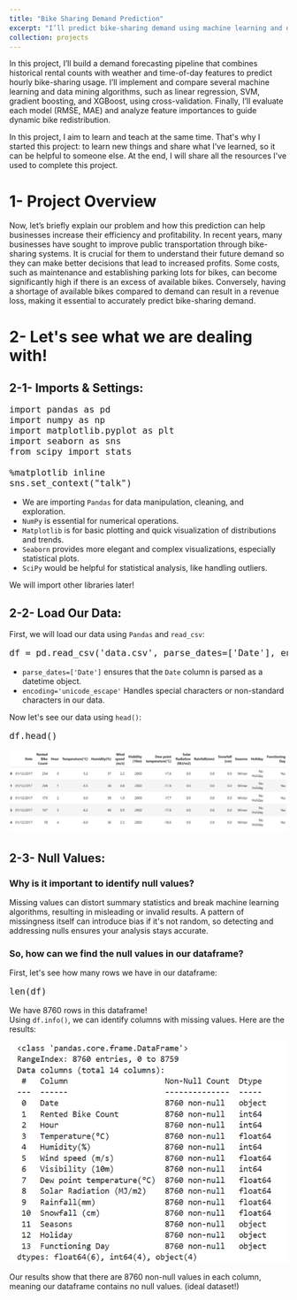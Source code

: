 ```yaml
---
title: "Bike Sharing Demand Prediction"
excerpt: "I’ll predict bike-sharing demand using machine learning and data mining.<br/><img src='/images/Bike_Sharing_1.png'>"
collection: projects
---
```


In this project, I’ll build a demand forecasting pipeline that combines historical rental counts with weather and time-of-day features to predict hourly bike-sharing usage. I’ll implement and compare several machine learning and data mining algorithms, such as linear regression, SVM, gradient boosting, and XGBoost, using cross-validation. Finally, I’ll evaluate each model (RMSE, MAE) and analyze feature importances to guide dynamic bike redistribution.

In this project, I aim to learn and teach at the same time. That's why I started this project: to learn new things and share what I've learned, so it can be helpful to someone else. At the end, I will share all the resources I've used to complete this project.

# 1- Project Overview

Now, let’s briefly explain our problem and how this prediction can help businesses increase their efficiency and profitability. In recent years, many businesses have sought to improve public transportation through bike-sharing systems. It is crucial for them to understand their future demand so they can make better decisions that lead to increased profits. Some costs, such as maintenance and establishing parking lots for bikes, can become significantly high if there is an excess of available bikes. Conversely, having a shortage of available bikes compared to demand can result in a revenue loss, making it essential to accurately predict bike-sharing demand.


# 2- Let's see what we are dealing with!

## 2-1- Imports & Settings: 

<pre style="font-size: 16px;">
import pandas as pd
import numpy as np
import matplotlib.pyplot as plt
import seaborn as sns
from scipy import stats

%matplotlib inline
sns.set_context("talk")
</pre>

* We are importing `Pandas` for data manipulation, cleaning, and exploration.
* `NumPy` is essential for numerical operations.
* `Matplotlib` is for basic plotting and quick visualization of distributions and trends.
* `Seaborn` provides more elegant and complex visualizations, especially statistical plots.
* `SciPy` would be helpful for statistical analysis, like handling outliers.

We will import other libraries later! 

## 2-2- Load Our Data: 

First, we will load our data using `Pandas` and `read_csv`: 
<pre style="font-size: 16px;">
df = pd.read_csv('data.csv', parse_dates=['Date'], encoding='unicode_escape')
</pre>

* `parse_dates=['Date']` ensures that the `Date` column is parsed as a datetime object.
* `encoding='unicode_escape'` Handles special characters or non-standard characters in our data.

Now let's see our data using `head()`: 
<pre style="font-size: 16px;">
df.head()
</pre>

<img src='/images/data_head.PNG'>

## 2-3- Null Values: 

### Why is it important to identify null values?
Missing values can distort summary statistics and break machine learning algorithms, resulting in misleading or invalid results. A pattern of missingness itself can introduce bias if it's not random, so detecting and addressing nulls ensures your analysis stays accurate.

### So, how can we find the null values in our dataframe? 
First, let's see how many rows we have in our dataframe: 

<pre style="font-size: 16px;">
len(df)
</pre>

We have 8760 rows in this dataframe! <br/>
Using `df.info()`, we can identify columns with missing values. Here are the results:

<img src='/images/bike_info.png'>

Our results show that there are 8760 non-null values in each column, meaning our dataframe contains no null values. (ideal dataset!) 
